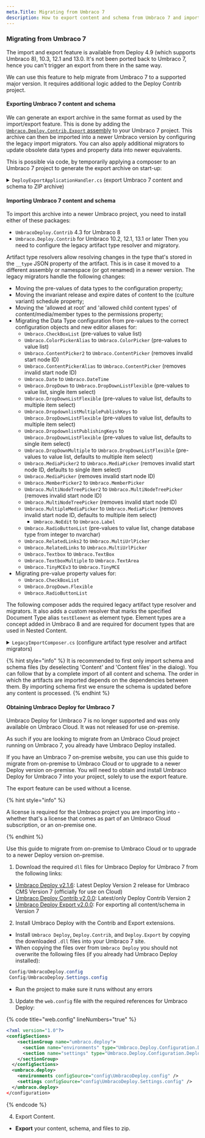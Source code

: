 ```yaml
---
meta.Title: Migrating from Umbraco 7
description: How to export content and schema from Umbraco 7 and import into a newer version
---
```


### Migrating from Umbraco 7

The import and export feature is available from Deploy 4.9 (which supports Umbraco 8), 10.3, 12.1 and 13.0. It's not been ported back to Umbraco 7, hence you can't trigger an export from there in the same way.

We can use this feature to help migrate from Umbraco 7 to a supported major version. It requires additional logic added to the Deploy Contrib project.

#### Exporting Umbraco 7 content and schema

We can generate an export archive in the same format as used by the import/export feature. This is done by adding the [`Umbraco.Deploy.Contrib.Export` assembly](https://github.com/umbraco/Umbraco.Deploy.Contrib/releases/tag/release-2.0.0-export) to your Umbraco 7 project. This archive can then be imported into a newer Umbraco version by configuring the legacy import migrators. You can also apply additional migrators to update obsolete data types and property data into newer equivalents.

This is possible via code, by temporarily applying a composer to an Umbraco 7 project to generate the export archive on start-up:


<details>
<summary><code>DeployExportApplicationHandler.cs</code> (export Umbraco 7 content and schema to ZIP archive)</summary>

```csharp
using System;
using System.Linq;
using System.Web.Hosting;
using Umbraco.Core;
using Umbraco.Deploy;
using UmbracoDeploy.Contrib.Export;

public class DeployExportApplicationHandler : ApplicationEventHandler
{
    protected override void ApplicationInitialized(UmbracoApplicationBase umbracoApplication, ApplicationContext applicationContext)
    {
        // Set a default value connector that doesn't use object type prefixes
        DefaultValueConnector.SetDefault();

        // Run export after Deploy has started
        DeployComponent.Started += (sender, e) => DeployStarted();
    }

    protected void DeployStarted()
    {
        var udis = new[]
        {
            // Export all content
            Constants.UdiEntityType.Document,
            Constants.UdiEntityType.DocumentBlueprint,
            Constants.UdiEntityType.Media,
            // Export all forms data
            Constants.UdiEntityType.FormsForm,
            Constants.UdiEntityType.FormsDataSource,
            Constants.UdiEntityType.FormsPreValue
        }.Select(Udi.Create);

        var dependencyEntityTypes = new[]
        {
            // Include all related schema
            Constants.UdiEntityType.DataType,
            Constants.UdiEntityType.DataTypeContainer,
            Constants.UdiEntityType.DocumentType,
            Constants.UdiEntityType.DocumentTypeContainer,
            Constants.UdiEntityType.MediaType,
            Constants.UdiEntityType.MediaTypeContainer,
            Constants.UdiEntityType.MemberType,
            Constants.UdiEntityType.MemberGroup,
            Constants.UdiEntityType.Macro,
            Constants.UdiEntityType.DictionaryItem,
            Constants.UdiEntityType.Template,
            Constants.UdiEntityType.Language,
            // Include all related files
            Constants.UdiEntityType.MediaFile,
            Constants.UdiEntityType.MacroScript,
            Constants.UdiEntityType.PartialView,
            Constants.UdiEntityType.PartialViewMacro,
            Constants.UdiEntityType.Script,
            Constants.UdiEntityType.Stylesheet,
            Constants.UdiEntityType.UserControl,
            Constants.UdiEntityType.TemplateFile,
            Constants.UdiEntityType.Xslt
        };

        // Create export
        var zipArchiveFilePath = HostingEnvironment.MapPath("~/data/" + "export-" + Guid.NewGuid() + ".zip");
        ArtifactExportService.ExportArtifacts(udis, Constants.DeploySelector.ThisAndDescendants, zipArchiveFilePath, dependencyEntityTypes);
    }
}
```

</details>

#### Importing Umbraco 7 content and schema

To import this archive into a newer Umbraco project, you need to install either of these packages:

- `UmbracoDeploy.Contrib` 4.3 for Umbraco 8
- `Umbraco.Deploy.Contrib` for Umbraco 10.2, 12.1, 13.1 or later
Then you need to configure the legacy artifact type resolver and migratory.

Artifact type resolvers allow resolving changes in the type that's stored in the `__type` JSON property of the artifact. This is in case it moved to a different assembly or namespace (or got renamed) in a newer version. The legacy migrators handle the following changes:

- Moving the pre-values of data types to the configuration property;
- Moving the invariant release and expire dates of content to the (culture variant) schedule property;
- Moving the 'allowed at root' and 'allowed child content types' of content/media/member types to the permissions property;
- Migrating the Data Type configuration from pre-values to the correct configuration objects and new editor aliases for:
  - `Umbraco.CheckBoxList` (pre-values to value list)
  - `Umbraco.ColorPickerAlias` to `Umbraco.ColorPicker` (pre-values to value list)
  - `Umbraco.ContentPicker2` to `Umbraco.ContentPicker` (removes invalid start node ID)
  - `Umbraco.ContentPickerAlias` to `Umbraco.ContentPicker` (removes invalid start node ID)
  - `Umbraco.Date` to `Umbraco.DateTime`
  - `Umbraco.DropDown` to `Umbraco.DropDownListFlexible` (pre-values to value list, single item select)
  - `Umbraco.DropDownListFlexible` (pre-values to value list, defaults to multiple item select)
  - `Umbraco.DropdownlistMultiplePublishKeys` to `Umbraco.DropDownListFlexible` (pre-values to value list, defaults to multiple item select)
  - `Umbraco.DropdownlistPublishingKeys` to `Umbraco.DropDownListFlexible` (pre-values to value list, defaults to single item select)
  - `Umbraco.DropDownMultiple` to `Umbraco.DropDownListFlexible` (pre-values to value list, defaults to multiple item select)
  - `Umbraco.MediaPicker2` to `Umbraco.MediaPicker` (removes invalid start node ID, defaults to single item select)
  - `Umbraco.MediaPicker` (removes invalid start node ID)
  - `Umbraco.MemberPicker2` to `Umbraco.MemberPicker`
  - `Umbraco.MultiNodeTreePicker2` to `Umbraco.MultiNodeTreePicker` (removes invalid start node ID)
  - `Umbraco.MultiNodeTreePicker` (removes invalid start node ID)
  - `Umbraco.MultipleMediaPicker` to `Umbraco.MediaPicker` (removes invalid start node ID, defaults to multiple item select)
    - `Umbraco.NoEdit` to `Umbraco.Label`
  - `Umbraco.RadioButtonList` (pre-values to value list, change database type from integer to nvarchar)
  - `Umbraco.RelatedLinks2` to `Umbraco.MultiUrlPicker`
  - `Umbraco.RelatedLinks` to `Umbraco.MultiUrlPicker`
  - `Umbraco.Textbox` to `Umbraco.TextBox`
  - `Umbraco.TextboxMultiple` to `Umbraco.TextArea`
  - `Umbraco.TinyMCEv3` to `Umbraco.TinyMCE`
- Migrating pre-value property values for:
  - `Umbraco.CheckBoxList`
  - `Umbraco.DropDown.Flexible`
  - `Umbraco.RadioButtonList`

The following composer adds the required legacy artifact type resolver and migrators. It also adds a custom resolver that marks the specified Document Type alias `testElement` as element type. Element types are a concept added in Umbraco 8 and are required for document types that are used in Nested Content.

<details>
<summary><code>LegacyImportComposer.cs</code> (configure artifact type resolver and artifact migrators)</summary>

```csharp
using Umbraco.Cms.Core.Composing;
using Umbraco.Deploy.Contrib.Migrators.Legacy;

internal class LegacyImportComposer : IComposer
{
    public void Compose(IUmbracoBuilder builder)
    {
        builder.DeployArtifactTypeResolvers()
            .AddLegacyTypeResolver();

        builder.DeployArtifactMigrators()
            .AddLegacyMigrators()
            .Append<ElementTypeArtifactMigrator>();
    }

    private class ElementTypeArtifactMigrator : ElementTypeArtifactMigratorBase
    {
        public ElementTypeArtifactMigrator()
            : base("testElement")
        { }
    }
}
```

</details>

{% hint style="info" %}
It is recommended to first only import schema and schema files (by deselecting 'Content' and 'Content files' in the dialog). You can follow that by a complete import of all content and schema. The order in which the artifacts are imported depends on the dependencies between them. By importing schema first we ensure the schema is updated before any content is processed.
{% endhint %}

#### Obtaining Umbraco Deploy for Umbraco 7

Umbraco Deploy for Umbraco 7 is no longer supported and was only available on Umbraco Cloud. It was not released for use on-premise.

As such if you are looking to migrate from an Umbraco Cloud project running on Umbraco 7, you already have Umbraco Deploy installed.

If you have an Umbraco 7 on-premise website, you can use this guide to migrate from on-premise to Umbraco Cloud or to upgrade to a newer Deploy version on-premise. You will need to obtain and install Umbraco Deploy for Umbraco 7 into your project, solely to use the export feature.

The export feature can be used without a license.

{% hint style="info" %}

A license is required for the Umbraco project you are importing into - whether that's a license that comes as part of an Umbraco Cloud subscription, or an on-premise one.

{% endhint %}

Use this guide to migrate from on-premise to Umbraco Cloud or to upgrade to a newer Deploy version on-premise.

1. Download the required `dll` files for Umbraco Deploy for Umbraco 7 from the following links:

- [Umbraco Deploy v2.1.6](https://umbraconightlies.blob.core.windows.net/umbraco-deploy-release/UmbracoDeploy.v2.1.6.zip): Latest Deploy Version 2 release for Umbraco CMS Version 7 (officially for use on Cloud)
- [Umbraco Deploy Contrib v2.0.0](https://umbraconightlies.blob.core.windows.net/umbraco-deploy-contrib-release/UmbracoDeploy.Contrib.2.0.0.zip): Latest/only Deploy Contrib Version 2
- [Umbraco Deploy Export v2.0.0](https://github.com/umbraco/Umbraco.Deploy.Contrib/releases/tag/release-2.0.0-export): For exporting all content/schema in Version 7

2. Install Umbraco Deploy with the Contrib and Export extensions.

- Install `Umbraco Deploy`, `Deploy.Contrib`, and `Deploy.Export` by copying the downloaded `.dll` files into your Umbraco 7 site.
- When copying the files over from `Umbraco Deploy` you should not overwrite the following files (if you already had Umbraco Deploy installed):

```csharp
 Config/UmbracoDeploy.config
 Config/UmbracoDeploy.Settings.config
```

- Run the project to make sure it runs without any errors

3. Update the `web.config` file with the required references for Umbraco Deploy:

{% code title="web.config" lineNumbers="true" %}

```xml
<?xml version="1.0"?>
<configSections>
    <sectionGroup name="umbraco.deploy">
      <section name="environments" type="Umbraco.Deploy.Configuration.DeployEnvironmentsSection, Umbraco.Deploy" requirePermission="false" />
      <section name="settings" type="Umbraco.Deploy.Configuration.DeploySettingsSection, Umbraco.Deploy" requirePermission="false" />
    </sectionGroup>
  </configSections>
  <umbraco.deploy>
    <environments configSource="config\UmbracoDeploy.config" />
    <settings configSource="config\UmbracoDeploy.Settings.config" />
  </umbraco.deploy>
</configuration>
```

{% endcode %}

4. Export Content.

- **Export** your content, schema, and files to zip.